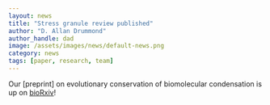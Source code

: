 ```yaml
---
layout: news
title: "Stress granule review published"
author: "D. Allan Drummond"
author_handle: dad
image: /assets/images/news/default-news.png
category: news
tags: [paper, research, team]
---
```

Our [preprint] on evolutionary conservation of biomolecular condensation is up on [bioRxiv]!

[review]: /papers/paper/conserved-condensation
[bioRxiv]: http://dx.doi.org/10.1101/2023.02.15.528637
